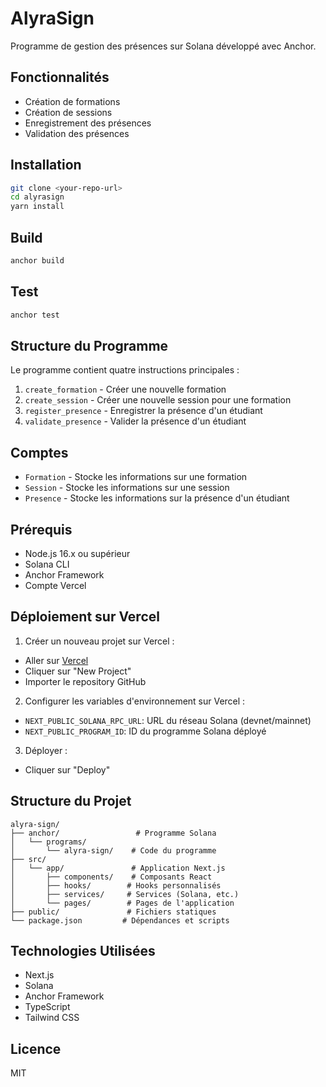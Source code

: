 # AlyraSign

Programme de gestion des présences sur Solana développé avec Anchor.

## Fonctionnalités

- Création de formations
- Création de sessions
- Enregistrement des présences
- Validation des présences

## Installation

```bash
git clone <your-repo-url>
cd alyrasign
yarn install
```

## Build

```bash
anchor build
```

## Test

```bash
anchor test
```

## Structure du Programme

Le programme contient quatre instructions principales :

1. `create_formation` - Créer une nouvelle formation
2. `create_session` - Créer une nouvelle session pour une formation
3. `register_presence` - Enregistrer la présence d'un étudiant
4. `validate_presence` - Valider la présence d'un étudiant

## Comptes

- `Formation` - Stocke les informations sur une formation
- `Session` - Stocke les informations sur une session
- `Presence` - Stocke les informations sur la présence d'un étudiant

## Prérequis

- Node.js 16.x ou supérieur
- Solana CLI
- Anchor Framework
- Compte Vercel

## Déploiement sur Vercel

1. Créer un nouveau projet sur Vercel :
- Aller sur [Vercel](https://vercel.com)
- Cliquer sur "New Project"
- Importer le repository GitHub

2. Configurer les variables d'environnement sur Vercel :
- `NEXT_PUBLIC_SOLANA_RPC_URL`: URL du réseau Solana (devnet/mainnet)
- `NEXT_PUBLIC_PROGRAM_ID`: ID du programme Solana déployé

3. Déployer :
- Cliquer sur "Deploy"

## Structure du Projet

```
alyra-sign/
├── anchor/                 # Programme Solana
│   └── programs/
│       └── alyra-sign/    # Code du programme
├── src/
│   └── app/               # Application Next.js
│       ├── components/    # Composants React
│       ├── hooks/        # Hooks personnalisés
│       ├── services/     # Services (Solana, etc.)
│       └── pages/        # Pages de l'application
├── public/               # Fichiers statiques
└── package.json         # Dépendances et scripts
```

## Technologies Utilisées

- Next.js
- Solana
- Anchor Framework
- TypeScript
- Tailwind CSS
## Licence

MIT

